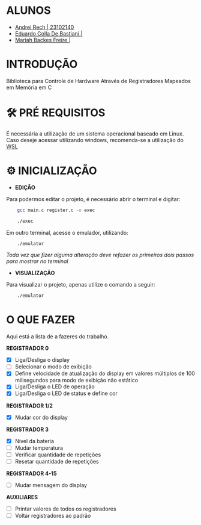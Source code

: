 # ALUNOS

- [Andrei Rech | 23102140](https://github.com/AndreiRech)  
- [Eduardo Colla De Bastiani | ](https://github.com/eduardo-de-bastiani)
- [Mariah Backes Freire | ](https://github.com/mariahbf)

# INTRODUÇÃO

Biblioteca para Controle de Hardware Através de Registradores Mapeados em Memória em C

# 🛠 PRÉ REQUISITOS

É necessária a utilização de um sistema operacional baseado em Linux. Caso deseje acessar utilizando windows, recomenda-se a utilização do [WSL](https://learn.microsoft.com/pt-br/windows/wsl/install)

# ⚙ INICIALIZAÇÃO

- **EDIÇÃO**

Para podermos editar o projeto, é necessário abrir o terminal e digitar:

```bash
    gcc main.c register.c -o exec
```

```bash
    ./exec
```

Em outro terminal, acesse o emulador, utilizando:

```bash
    ./emulator
```

*Toda vez que fizer alguma alteração deve refazer os primeiros dois passos para mostrar no terminal*

- **VISUALIZAÇÃO**

Para visualizar o projeto, apenas utilize o comando a seguir:

```bash
    ./emulator
```

# O QUE FAZER

Aqui está a lista de a fazeres do trabalho.

**REGISTRADOR 0**

- [X] Liga/Desliga o display
- [ ] Selecionar o modo de exibição
- [X] Define velocidade de atualização do display em valores múltiplos de 100 milisegundos para modo de exibição não estático
- [X] Liga/Desliga o LED de operação
- [X] Liga/Desliga o LED de status e define cor

**REGISTRADOR 1/2**

- [X] Mudar cor do display 

**REGISTRADOR 3**

- [X] Nível da bateria
- [ ] Mudar temperatura
- [ ] Verificar quantidade de repetições
- [ ] Resetar quantidade de repetições

**REGISTRADOR 4-15**

- [ ] Mudar mensagem do display

**AUXILIARES**

- [ ] Printar valores de todos os registradores
- [ ] Voltar registradores ao padrão  